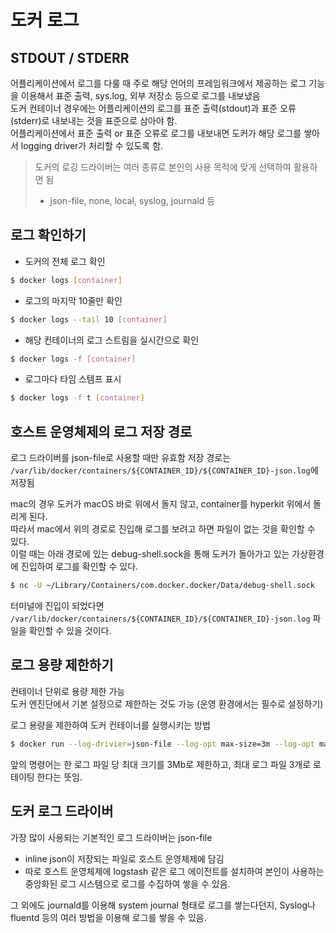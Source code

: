 # 도커 로그  


## STDOUT / STDERR
어플리케이션에서 로그를 다룰 때 주로 해당 언어의 프레임워크에서 제공하는 로그 기능을 이용해서 표준 출력, sys.log, 외부 저장소 등으로 로그를 내보냈음  
도커 컨테이너 경우에는 어플리케이션의 로그를 표준 출력(stdout)과 표준 오류(stderr)로 내보내는 것을 표준으로 삼아야 함.  
어플리케이션에서 표준 출력 or 표준 오류로 로그를 내보내면 도커가 해당 로그를 쌓아서 logging driver가 처리할 수 있도록 함.  
> 도커의 로깅 드라이버는 여러 종류로 본인의 사용 목적에 맞게 선택하여 활용하면 됨
> - json-file, none, local, syslog, journald 등

## 로그 확인하기 
- 도커의 전체 로그 확인
```sh
$ docker logs [container]
```

- 로그의 마지막 10줄만 확인
```sh
$ docker logs --tail 10 [container]
```

- 해당 컨테이너의 로그 스트림을 실시간으로 확인
```sh
$ docker logs -f [container]
```

- 로그마다 타임 스템프 표시
```sh
$ docker logs -f t [container]
```

## 호스트 운영체제의 로그 저장 경로
로그 드라이버를 json-file로 사용할 때만 유효함
저장 경로는 `/var/lib/docker/containers/${CONTAINER_ID}/${CONTAINER_ID}-json.log`에 저장됨

mac의 경우 도커가 macOS 바로 위에서 돌지 않고, container를 hyperkit 위에서 돌리게 된다.  
따라서 mac에서 위의 경로로 진입해 로그를 보려고 하면 파일이 없는 것을 확인할 수 있다.  
이럴 때는 아래 경로에 있는 debug-shell.sock을 통해 도커가 돌아가고 있는 가상환경에 진입하여 로그를 확인할 수 있다.  
```sh
$ nc -U ~/Library/Containers/com.docker.docker/Data/debug-shell.sock
```
터미널에 진입이 되었다면 `/var/lib/docker/containers/${CONTAINER_ID}/${CONTAINER_ID}-json.log` 파일을 확인할 수 있을 것이다.  

## 로그 용량 제한하기
컨테이너 단위로 용량 제한 가능  
도커 엔진단에서 기본 설정으로 제한하는 것도 가능 (운영 환경에서는 필수로 설정하기)  

로그 용량을 제한하여 도커 컨테이너를 실행시키는 방법  
```sh
$ docker run --log-drivier=json-file --log-opt max-size=3m --log-opt max-file=5 [이미지명]
```
앞의 명령어는 한 로그 파일 당 최대 크기를 3Mb로 제한하고, 최대 로그 파일 3개로 로테이팅 한다는 뜻임.  

## 도커 로그 드라이버
가장 많이 사용되는 기본적인 로그 드라이버는 json-file 
- inline json이 저장되는 파일로 호스트 운영체제에 담김  
- 따로 호스트 운영체제에 logstash 같은 로그 에이전트를 설치하여 본인이 사용하는 중앙화된 로그 시스템으로 로그를 수집하여 쌓을 수 있음.  

그 외에도 journald를 이용해 system journal 형태로 로그를 쌓는다던지, Syslog나 fluentd 등의 여러 방법을 이용해 로그를 쌓을 수 있음.
